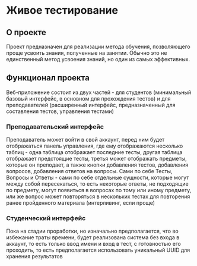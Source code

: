 # Живое тестирование

## О проекте

Проект предназначен для реализации метода обучения, позволяющего проще усвоить знания, полученные на занятии. Обычно это не единственный метод усвоения знаний, но один из самых эффективных. 

## Функционал проекта

Веб-приложение состоит из двух частей - для студентов (минимальный базовый интерфейс, в основном для прохождения тестов) и для преподавателей (расширенный интерфейс, предназначенный для составления тестов, управления тестами)

### Преподавательский интерфейс
Преподаватель может войти в свой аккаунт, перед ним будет отображаться панель управления, где ему отображаются несколько таблиц - одна таблица отображает последние тесты, другая таблица отображает предстоящие тесты, третья может отображать предметы, которые он преподает, а также кнопки добавления тестов, добавления вопросов, добавления ответов на вопросы. Сами по себе Тесты, Вопросы и Ответы - сами по себе отдельные сущности, которые могут между собой пересекаться, то есть некоторые ответы, не подходящие по предмету, могут появиться в вопросах по тому или иному предмету, или же вопрос может повторяться в нескольких тестах для повторения ранее пройденного материала (интерливинг, если проще)

### Студенческий интерфейс
Пока на стадии проработки, но изначально предполагается, что во избежание траты времени, будет реализована система без входа в аккаунт, то есть только ввод имени и вход в тест, с готовностью его проходить, то есть предполагается использовать уникальный UUID для хранения результатов

